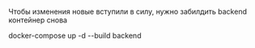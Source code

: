 Чтобы изменения новые вступили в силу, нужно забилдить backend контейнер снова

docker-compose up -d --build backend